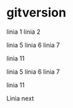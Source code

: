 # gitversion

linia 1
linia 2


linia 5
linia 6
linia 7

linia 11


linia 5
linia 6
linia 7


linia 11



Linia next